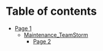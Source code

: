 # Table of contents

* [Page 1](README.md)
  * [Maintenance\_TeamStorm](page-1/maintenance\_teamstorm/README.md)
    * [Page 2](page-1/maintenance\_teamstorm/page-2.md)
